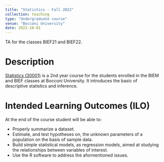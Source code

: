 ```yaml
---
title: "Statistics - Fall 2022"
collection: teaching
type: "Undergraduate course"
venue: "Bocconi University"
date: 2022-10-01
---
```


TA for the classes BIEF21 and BIEF22.

Description
======
[Statistics (30001)](https://didattica.unibocconi.it/ts/tsn_anteprima.php?cod_ins=30001&anno=2023&ric_cdl=TR07&IdPag=6896#classe21) is a 2nd year course for the students enrolled in the BIEM and BIEF classes at Bocconi University. It introduces the basic of descriptive statistics and inference.


Intended Learning Outcomes (ILO)
======
At the end of the course student will be able to:
- Properly summarize a dataset.
- Estimate, and test hypotheses on, the unknown parameters of a population on the basis of sample data.
- Build simple statistical models, as regression models, aimed at studying the relationships  between variables of interest.
- Use the R software to address the aformentioned issues.
